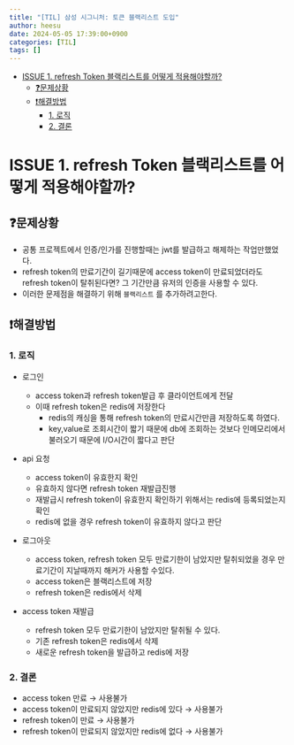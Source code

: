 ```yaml
---
title: "[TIL] 삼성 시그니처: 토큰 블랙리스트 도입"
author: heesu
date: 2024-05-05 17:39:00+0900
categories: [TIL]
tags: []
---
```


- [ISSUE 1. refresh Token 블랙리스트를 어떻게 적용해야할까?](#issue-1-refresh-token-블랙리스트를-어떻게-적용해야할까)
  * [❓문제상황](#문제상황)
  * [❗해결방법](#해결방법)
    + [1. 로직](#1-로직)
    + [2. 결론](#2-결론)


# ISSUE 1. refresh Token 블랙리스트를 어떻게 적용해야할까?

## ❓**문제상황**

- 공통 프로젝트에서 인증/인가를 진행할때는 jwt를 발급하고 해제하는 작업만했었다.
- refresh token의 만료기간이 길기때문에 access token이 만료되었더라도 refresh token이 탈취된다면? 그 기간만큼 유저의 인증을 사용할 수 있다.
- 이러한 문제점을 해결하기 위해 `블랙리스트` 를 추가하려고한다.

## ❗**해결방법**

### 1. 로직

- 로그인
  - access token과 refresh token발급 후 클라이언트에게 전달
  - 이때 refresh token은 redis에 저장한다
    - redis의 캐싱을 통해 refresh token의 만료시간만큼 저장하도록 하였다.
    - key,value로 조회시간이 짧기 때문에 db에 조회하는 것보다 인메모리에서 불러오기 때문에 I/O시간이 짧다고 판단


- api 요청

  - access token이 유효한지 확인
  - 유효하지 않다면 refresh token 재발급진행
  - 재발급시 refresh token이 유효한지 확인하기 위해서는 redis에 등록되었는지 확인
  - redis에 없을 경우 refresh token이 유효하지 않다고 판단



- 로그아웃

  - access token, refresh token 모두 만료기한이 남았지만 탈취되었을 경우 만료기간이 지날때까지 해커가 사용할 수있다.
  - access token은 블랙리스트에 저장
  - refresh token은 redis에서 삭제



- access token 재발급

  - refresh token 모두 만료기한이 남았지만 탈취될 수 있다.
  - 기존 refresh token은 redis에서 삭제
  - 새로운 refresh token을 발급하고 redis에 저장


### 2. 결론
  - access token 만료 → 사용불가
  - access token이 만료되지 않았지만 redis에 있다 → 사용불가
  - refresh token이 만료 → 사용불가
  - refresh token이 만료되지 않았지만 redis에 없다 → 사용불가
